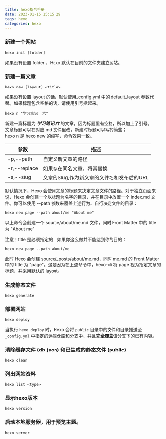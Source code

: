 ```yaml
---
title: hexo指令手册
date: 2023-01-15 15:15:29
tags: hexo
categories: hexo
---
```


### 新建一个网站
	hexo init [folder]
如果没有设置 folder ，Hexo 默认在目前的文件夹建立网站。

### 新建一篇文章
	hexo new [layout] <title>
如果没有设置 layout 的话，默认使用\_config.yml 中的 default_layout 参数代替。如果标题包含空格的话，请使用引号括起来。

	hexo n "学习笔记  六"
新建一篇标题为 ***学习笔记 六*** 的文章，因为标题里有空格，所以加上了引号。    
文章标题可以在对应 md 文件里改，新建时标题可以写的简些；     
hexo n 是 hexo new 的缩写，命令效果一致。

|  参数  |  描述  |
|-------|--------|
| -p,--path| 自定义新文章的路径|
| -r,--replace| 如果存在同名文章，将其替换|
| -s,--slug| 文章的Slug,作为新文章的文件名和发布后的URL|

默认情况下，Hexo 会使用文章的标题来决定文章文件的路径。对于独立页面来说，Hexo 会创建一个以标题为名字的目录，并在目录中放置一个 index.md 文件。你可以使用 --path 参数来覆盖上述行为、自行决定文件的目录：    

	hexo new page --path about/me "About me"

以上命令会创建一个 source/about/me.md 文件，同时 Front Matter 中的 title 为 "About me"

注意！title 是必须指定的！如果你这么做并不能达到你的目的：

	hexo new page --path about/me

此时 Hexo 会创建 source/_posts/about/me.md，同时 me.md 的 Front Matter 中的 title 为 "page"。这是因为在上述命令中，hexo-cli 将 page 视为指定文章的标题、并采用默认的 layout。

### 生成静态文件
	hexo generate

### 部署网站
	hexo deploy

当执行 `hexo deploy` 时，Hexo 会将 `public` 目录中的文件和目录推送至 `_config.yml` 中指定的远端仓库和分支中，并且**完全覆盖**该分支下的已有内容。

### 清除缓存文件 (db.json) 和已生成的静态文件 (public)

	hexo clean

### 列出网站资料
	hexo list <type>

### 显示hexo版本
	hexo version

### 启动本地服务器，用于预览主题。
	hexo server


